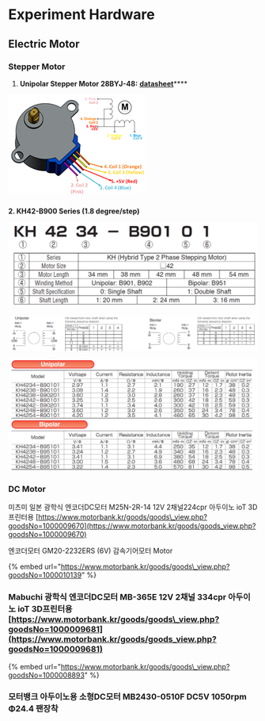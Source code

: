 # Experiment Hardware

## Electric Motor 



### Stepper Motor

1. **Unipolar Stepper Motor 28BYJ-48:** [**datasheet**](https://github.com/ykkimhgu/course-doc/blob/master/.gitbook/assets/28byj48-step-motor-datasheet.pdf)\*\*\*\*

![](../.gitbook/assets/image%20%28108%29.png)



**2. KH42-B900 Series \(1.8 degree/step\)**

![](../.gitbook/assets/image%20%28104%29.png)

![](../.gitbook/assets/image%20%28105%29.png)

![](../.gitbook/assets/image%20%28106%29.png)

### DC Motor



미츠미 일본 광학식 엔코더DC모터 M25N-2R-14 12V 2채널224cpr 아두이노 ioT 3D프린터용 [https://www.motorbank.kr/goods/goods\_view.php?goodsNo=1000009670](https://www.motorbank.kr/goods/goods_view.php?goodsNo=1000009670)

엔코더모터 GM20-2232ERS \(6V\) 감속기어모터 Motor

{% embed url="https://www.motorbank.kr/goods/goods\_view.php?goodsNo=1000010139" %}



### Mabuchi 광학식 엔코더DC모터 MB-365E 12V 2채널 334cpr 아두이노 ioT 3D프린터용 [https://www.motorbank.kr/goods/goods\_view.php?goodsNo=1000009681](https://www.motorbank.kr/goods/goods_view.php?goodsNo=1000009681)

{% embed url="https://www.motorbank.kr/goods/goods\_view.php?goodsNo=1000008893" %}



### 모터뱅크 아두이노용 소형DC모터 MB2430-0510F DC5V 1050rpm Φ24.4 팬장착

